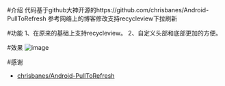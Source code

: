 #介绍
代码基于github大神开源的https://github.com/chrisbanes/Android-PullToRefresh 参考网络上的博客修改支持recycleview下拉刷新

#功能
1、在原来的基础上支持recycleview。
2、自定义头部和底部更加的方便。

#效果
![image](https://github.com/dalong982242260/AndroidPullToRefresh/blob/master/gif/androidrefresh.gif?raw=true)

#感谢

* [chrisbanes/Android-PullToRefresh](https://github.com/chrisbanes/Android-PullToRefresh)
